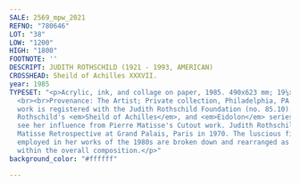```yaml
---
SALE: 2569_mpw_2021
REFNO: "780646"
LOT: "38"
LOW: "1200"
HIGH: "1800"
FOOTNOTE: ''
DESCRIPT: JUDITH ROTHSCHILD (1921 - 1993, AMERICAN)
CROSSHEAD: Sheild of Achilles XXXVII.
year: 1985
TYPESET: "<p>Acrylic, ink, and collage on paper, 1985. 490x623 mm; 19¼x24½ inches.
  <br><br>Provenance: The Artist; Private collection, Philadelphia, PA. <br><br>This
  work is registered with the Judith Rothschild Foundation (no. 85.10). <br><br>In
  Rothschild's <em>Sheild of Achilles</em>, and <em>Eidolon</em> series, we can clearly
  see her influence from Pierre Matisse's Cutout work. Judith Rothschild saw the Pierre
  Matisse Retrospective at Grand Palais, Paris in 1970. The luscious figurative forms
  employed in her works of the 1980s are broken down and rearranged as abstract elements
  within the overall composition.</p>"
background_color: "#ffffff"

---
```

